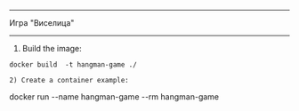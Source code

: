 ***
Игра "Виселица"
***

1) Build the image:
``` 
docker build  -t hangman-game ./

2) Create a container example:
```
docker run --name hangman-game --rm hangman-game